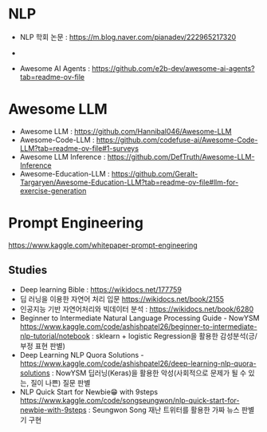 # NLP
- NLP 학회 논문 : https://m.blog.naver.com/pianadev/222965217320
- 

- Awesome AI Agents : https://github.com/e2b-dev/awesome-ai-agents?tab=readme-ov-file

# Awesome LLM
- Awesome LLM : https://github.com/Hannibal046/Awesome-LLM
- Awesome-Code-LLM : https://github.com/codefuse-ai/Awesome-Code-LLM?tab=readme-ov-file#1-surveys
- Awesome LLM Inference : https://github.com/DefTruth/Awesome-LLM-Inference
- Awesome-Education-LLM : https://github.com/Geralt-Targaryen/Awesome-Education-LLM?tab=readme-ov-file#llm-for-exercise-generation  

# Prompt Engineering
https://www.kaggle.com/whitepaper-prompt-engineering

## Studies
- Deep learning Bible : https://wikidocs.net/177759
- 딥 러닝을 이용한 자연어 처리 입문 https://wikidocs.net/book/2155
- 인공지능 기반 자연어처리와 빅데이터 분석 : https://wikidocs.net/book/6280
- Beginner to Intermediate Natural Language Processing Guide - NowYSM https://www.kaggle.com/code/ashishpatel26/beginner-to-intermediate-nlp-tutorial/notebook : sklearn + logistic Regression을 활용한 감성분석(긍/부정 표현 판별)
- Deep Learning NLP Quora Solutions - https://www.kaggle.com/code/ashishpatel26/deep-learning-nlp-quora-solutions : NowYSM 딥러닝(Keras)을 활용한 악성(사회적으로 문제가 될 수 있는, 질이 나쁜) 질문 판별
- NLP Quick Start for Newbie😁 with 9steps https://www.kaggle.com/code/songseungwon/nlp-quick-start-for-newbie-with-9steps : Seungwon Song 재난 트위터를 활용한 가짜 뉴스 판별기 구현




